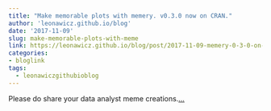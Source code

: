 ```yaml
---
title: "Make memorable plots with memery. v0.3.0 now on CRAN."
author: 'leonawicz.github.io/blog'
date: '2017-11-09'
slug: make-memorable-plots-with-meme
link: https://leonawicz.github.io/blog/post/2017-11-09-memery-0-3-0-on-cran/
categories:
- bloglink
tags:
  - leonawiczgithubioblog
---
```


Please do share your data analyst meme creations.[... <i class="fas fa-external-link-alt"></i>](https://leonawicz.github.io/blog/post/2017-11-09-memery-0-3-0-on-cran/)

